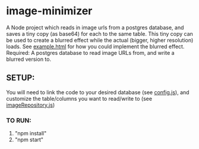 # image-minimizer
A Node project which reads in image urls from a postgres database, and saves a tiny copy (as base64) for each to the same table. This tiny copy can be used to create a blurred effect while the actual (bigger, higher resolution) loads. See [example.html](https://github.com/Lloydza/image-minimizer/example.html) for how you could implement the blurred effect.
Required: A postgres database to read image URLs from, and write a blurred version to.

## SETUP:
You will need to link the code to your desired database (see [config.js](https://github.com/Lloydza/image-minimizer/config.js)), and customize the table/columns you want to read/write to (see [imageRepository.js](https://github.com/Lloydza/image-minimizer/domain/imageRepository.js))

### TO RUN:
1. "npm install"
2. "npm start"